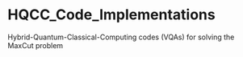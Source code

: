 # HQCC_Code_Implementations
Hybrid-Quantum-Classical-Computing codes (VQAs) for solving the MaxCut problem
